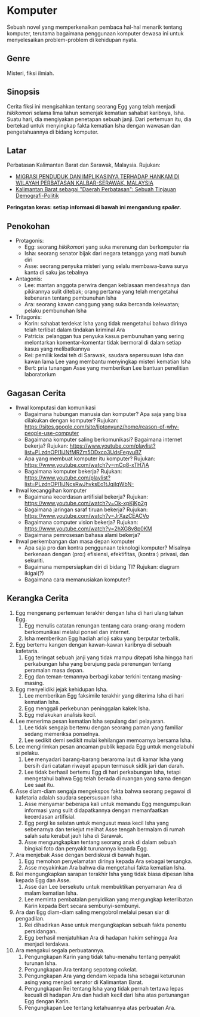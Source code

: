 # Komputer

Sebuah novel yang memperkenalkan pembaca hal-hal menarik tentang komputer, terutama bagaimana penggunaan komputer dewasa ini untuk menyelesaikan problem-problem di kehidupan nyata.

## Genre

Misteri, fiksi ilmiah.

## Sinopsis

Cerita fiksi ini mengisahkan tentang seorang Egg yang telah menjadi _hikikomori_ selama lima tahun semenjak kematian sahabat karibnya, Isha. Suatu hari, dia mengiyakan penetapan sebuah janji. Dari pertemuan itu, dia bertekad untuk menyingkap fakta kematian Isha dengan wawasan dan pengetahuannya di bidang komputer.

## Latar

Perbatasan Kalimantan Barat dan Sarawak, Malaysia. Rujukan:

- [MIGRASI PENDUDUK DAN IMPLIKASINYA TERHADAP HANKAM DI WILAYAH PERBATASAN KALBAR-SERAWAK, MALAYSIA](https://media.neliti.com/media/publications/4702-ID-migrasi-penduduk-dan-implikasinya-terhadap-hankam-di-wilayah-perbatasan-kalbar-s.pdf)
- [Kalimantan Barat sebagai "Daerah Perbatasan": Sebuah Tinjauan Demografi-Politik](https://simposiumjai.ui.ac.id/wp-content/uploads/20/2020/03/1.1.1-Riwanto-Tirtosudarmo.pdf)

**Peringatan keras: setiap informasi di bawah ini mengandung _spoiler_.**

## Penokohan

- Protagonis:
  - Egg: seorang _hikikomori_ yang suka merenung dan berkomputer ria
  - Isha: seorang senator bijak dari negara tetangga yang mati bunuh diri
  - Asse: seorang penyuka misteri yang selalu membawa-bawa surya kanta di saku jas tebalnya
- Antagonis:
  - Lee: mantan anggota perwira dengan kebiasaan mendesahnya dan pikirannya sulit ditebak; orang pertama yang telah mengetahui kebenaran tentang pembunuhan Isha
  - Ara: seorang kawan canggung yang suka bercanda kelewatan; pelaku pembunuhan Isha
- Tritagonis:
  - Karin: sahabat terdekat Isha yang tidak mengetahui bahwa dirinya telah terlibat dalam tindakan kriminal Ara
  - Patricia: pelanggan tua penyuka kasus pembunuhan yang sering melontarkan komentar-komentar tidak bermoral di dalam setiap kasus yang melibatkannya
  - Rei: pemilik kedai teh di Sarawak, saudara sepersusuan Isha dan kawan lama Lee yang membantu menyingkap misteri kematian Isha
  - Bert: pria tunangan Asse yang memberikan Lee bantuan penelitian laboratorium

## Gagasan Cerita

- Ihwal komputasi dan komunikasi
  - Bagaimana hubungan manusia dan komputer? Apa saja yang bisa dilakukan dengan komputer? Rujukan: <https://sites.google.com/site/liptonyunz/home/reason-of-why-people-use-computer>
  - Bagaimana komputer saling berkomunikasi? Bagaimana internet bekerja? Rujukan: <https://www.youtube.com/playlist?list=PLzdnOPI1iJNfMRZm5DDxco3UdsFegvuB7>
  - Apa yang membuat komputer itu komputer? Rujukan: <https://www.youtube.com/watch?v=mCq8-xTH7jA>
  - Bagaimana komputer bekerja? Rujukan: <https://www.youtube.com/playlist?list=PLzdnOPI1iJNcsRwJhvksEo1tJqjIqWbN->
- Ihwal kecanggihan komputer
  - Bagaimana kecerdasan artifisial bekerja? Rujukan: <https://www.youtube.com/watch?v=Ok-xpKjKp2g>
  - Bagaimana jaringan saraf tiruan bekerja? Rujukan: <https://www.youtube.com/watch?v=JrXazCEACVo>
  - Bagaimana computer vision bekerja? Rujukan: <https://www.youtube.com/watch?v=2hXG8v8p0KM>
  - Bagaimana pemrosesan bahasa alami bekerja?
- Ihwal perkembangan dan masa depan komputer
  - Apa saja pro dan kontra penggunaan teknologi komputer? Misalnya berkenaan dengan (pro:) efisiensi, efektifitas, (kontra:) privasi, dan sekuriti.
  - Bagaimana mempersiapkan diri di bidang TI? Rujukan: diagram ikigai(?)
  - Bagaimana cara memanusiakan komputer?

## Kerangka Cerita

1. Egg mengenang pertemuan terakhir dengan Isha di hari ulang tahun Egg.
   1. Egg menulis catatan renungan tentang cara orang-orang modern berkomunikasi melalui ponsel dan internet.
   2. Isha memberikan Egg hadiah arloji saku yang berputar terbalik.
2. Egg bertemu kangen dengan kawan-kawan karibnya di sebuah kafetaria.
   1. Egg teringat sebuah janji yang tidak mampu ditepati Isha hingga hari perkabungan Isha yang berujung pada perenungan tentang peramalan masa depan.
   2. Egg dan teman-temannya berbagi kabar terkini tentang masing-masing.
3. Egg menyelidiki jejak kehidupan Isha.
   1. Lee memberikan Egg faksimile terakhir yang diterima Isha di hari kematian Isha.
   2. Egg menggali perkebunan peninggalan kakek Isha.
   3. Egg melakukan analisis kecil.
4. Lee menerima pesan kematian Isha sepulang dari pelayaran.
   1. Lee tidak sengaja bertemu dengan seorang paman yang familiar sedang memeriksa ponselnya.
   2. Lee sedikit demi sedikit mulai kehilangan memoarnya bersama Isha.
5. Lee mengirimkan pesan ancaman publik kepada Egg untuk mengelabuhi si pelaku.
   1. Lee menyadari barang-barang beraroma laut di kamar Isha yang bersih dari catatan riwayat apapun termasuk sidik jari dan darah.
   2. Lee tidak berhasil bertemu Egg di hari perkabungan Isha, tetapi mengetahui bahwa Egg telah berada di ruangan yang sama dengan Lee saat itu.
6. Asse diam-diam sengaja mengekspos fakta bahwa seorang pegawai di kafetaria adalah saudara sepersusuan Isha.
   1. Asse menyamar beberapa kali untuk memandu Egg mengumpulkan informasi yang sulit didapatkannya dengan memanfaatkan kecerdasan artifisial.
   2. Egg pergi ke selatan untuk mengusut masa kecil Isha yang sebenarnya dan terkejut melihat Asse tengah bermalam di rumah salah satu kerabat jauh Isha di Sarawak.
   3. Asse mengungkapkan tentang seorang anak di dalam sebuah bingkai foto dan penyakit turunannya kepada Egg.
7. Ara menjebak Asse dengan berdiskusi di bawah hujan.
   1. Egg memohon penyelamatan dirinya kepada Ara sebagai tersangka.
   2. Asse meyakinkan Ara bahwa dia mengetahui fakta kematian Isha.
8. Rei mengungkapkan sarapan terakhir Isha yang tidak biasa dipesan Isha kepada Egg dan Asse.
   1. Asse dan Lee bersekutu untuk membuktikan penyamaran Ara di malam kematian Isha.
   2. Lee meminta pembatalan penyidikan yang mengungkap keterlibatan Karin kepada Bert secara sembunyi-sembunyi.
9. Ara dan Egg diam-diam saling mengobrol melalui pesan siar di pengadilan.
   1. Rei dihadirkan Asse untuk mengungkapkan sebuah fakta penentu persidangan.
   2. Egg berhasil menjatuhkan Ara di hadapan hakim sehingga Ara menjadi terdakwa.
10. Ara mengakui segala perbuatannya.
    1. Pengungkapan Karin yang tidak tahu-menahu tentang penyakit turunan Isha.
    2. Pengungkapan Ara tentang sepotong cokelat.
    3. Pengungkapan Ara yang dendam kepada Isha sebagai keturunan asing yang menjadi senator di Kalimantan Barat.
    4. Pengungkapan Rei tentang Isha yang tidak pernah tertawa lepas kecuali di hadapan Ara dan hadiah kecil dari Isha atas pertunangan Egg dengan Karin.
    5. Pengungkapan Lee tentang ketahuannya atas perbuatan Ara.
